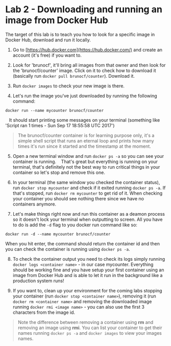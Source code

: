 # Lab 2 - Downloading and running an image from Docker Hub
The target of this lab is to teach you how to look for a specific image in Docker Hub, download and run it locally.

1. Go to [https://hub.docker.com](https://hub.docker.com/) and create an account (it's free) if you want to. 

2. Look for 'brunocf', it'll bring all images from that owner and then look for the 'brunocf/counter' image. Click on it to check how to download it (basically run `docker pull brunocf/counter`). Download it.

3. Run `docker images` to check your new image is there.

4. Let's run the image you've just downloaded by running the following command:
```
docker run --name mycounter brunocf/counter
```
&nbsp;&nbsp;&nbsp;It should start printing some messages on your terminal (something like 'Script ran 1 times - Sun Sep 17 18:55:58 UTC 2017')
> The brunocf/counter container is for learning purpose only, it's a simple shell script that runs an eternal loop and prints how many times it's run since it started and the timestamp at the moment.

5. Open a new terminal window and run `docker ps -a` so you can see your container is running.
&nbsp;&nbsp;&nbsp;That's great but everything is running on your terminal, that's definitely not the best way to run critical things in your container so let's stop and remove this one.

6. In your terminal (the same window you checked the container status), run `docker stop mycounter` and check if it exited running `docker ps -a`. If that's stopped, run `docker rm mycounter` to get rid of it. When checking your container you should see nothing there since we have no containers anymore.

7. Let's make things right now and run this container as a deamon process so it doesn't lock your terminal when outputting to screen. All you have to do is add the `-d` flag to you docker run command like so:
```
docker run -d --name mycounter brunocf/counter
```
When you hit enter, the command should return the container id and then you can check the container is running using `docker ps -a`.

8. To check the container output you need to check its logs simply running `docker logs <container name>` - in our case mycounter. Everything should be working fine and you have setup your first container using an image from Docker Hub and is able to let it run in the background like a production system runs!

9. If you want to, clean up your environment for the coming labs stopping your container (run `docker stop <container name>`), removing it (run `docker rm <container name>` and removing the downloaded image running `docker rmi <image name>` - you can also use the first 3 characters from the image id.
>Note the difference between removing a container using **rm** and removing an image using **rmi**. You can list your container to get their names running `docker ps -a` and `docker images` to view your images names.
